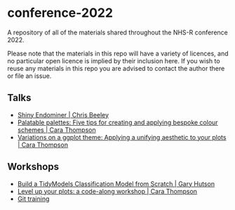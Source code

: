 # conference-2022

A repository of all of the materials shared throughout the NHS-R conference 2022.

Please note that the materials in this repo will have a variety of licences, and no particular open licence is implied by their inclusion here. If you wish to reuse any materials in this repo you are advised to contact the author there or file an issue.

## Talks

* [Shiny Endominer | Chris Beeley](https://github.com/nhs-r-community/conference-2022/tree/main/talks/shiny-endominer)
* [Palatable palettes: Five tips for creating and applying bespoke colour schemes | Cara Thompson](https://www.cararthompson.com/talks/nhsr2022-palatable-palettes/)
* [Variations on a ggplot theme: Applying a unifying aesthetic to your plots | Cara Thompson](https://www.cararthompson.com/talks/nhsr2022-ggplot-themes/)

## Workshops

* [Build a TidyModels Classification Model from Scratch | Gary Hutson](https://github.com/nhs-r-community/conference-2022/tree/main/workshops/Build_TM_from_scratch-main)
* [Level up your plots: a code-along workshop | Cara Thompson](https://www.cararthompson.com/talks/nhsr2022-level-up/)
* [Git training](https://github.com/nhs-r-community/git_training)
